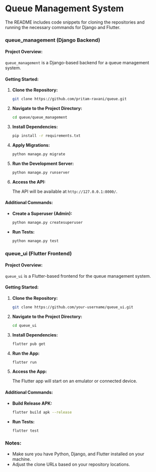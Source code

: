 # Queue Management System
The README includes code snippets for cloning the repositories and running the necessary commands for Django and Flutter.

### queue_management (Django Backend)

#### Project Overview:

`queue_management` is a Django-based backend for a queue management system.

#### Getting Started:

1. **Clone the Repository:**

    ```bash
    git clone https://github.com/pritam-ravani/queue.git
    ```

2. **Navigate to the Project Directory:**

    ```bash
    cd queue/queue_management
    ```

3. **Install Dependencies:**

    ```bash
    pip install -r requirements.txt
    ```

4. **Apply Migrations:**

    ```bash
    python manage.py migrate
    ```

5. **Run the Development Server:**

    ```bash
    python manage.py runserver
    ```

6. **Access the API:**

   The API will be available at `http://127.0.0.1:8000/`.

#### Additional Commands:

- **Create a Superuser (Admin):**

    ```bash
    python manage.py createsuperuser
    ```

- **Run Tests:**

    ```bash
    python manage.py test
    ```

### queue_ui (Flutter Frontend)

#### Project Overview:

`queue_ui` is a Flutter-based frontend for the queue management system.

#### Getting Started:

1. **Clone the Repository:**

    ```bash
    git clone https://github.com/your-username/queue_ui.git
    ```

2. **Navigate to the Project Directory:**

    ```bash
    cd queue_ui
    ```

3. **Install Dependencies:**

    ```bash
    flutter pub get
    ```

4. **Run the App:**

    ```bash
    flutter run
    ```

5. **Access the App:**

   The Flutter app will start on an emulator or connected device.

#### Additional Commands:

- **Build Release APK:**

    ```bash
    flutter build apk --release
    ```

- **Run Tests:**

    ```bash
    flutter test
    ```

### Notes:

- Make sure you have Python, Django, and Flutter installed on your machine.
- Adjust the clone URLs based on your repository locations.
